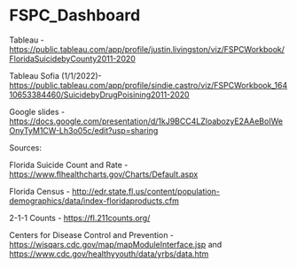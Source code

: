 # FSPC_Dashboard

Tableau - https://public.tableau.com/app/profile/justin.livingston/viz/FSPCWorkbook/FloridaSuicidebyCounty2011-2020

Tableau Sofia (1/1/2022)- https://public.tableau.com/app/profile/sindie.castro/viz/FSPCWorkbook_16410653384460/SuicidebyDrugPoisining2011-2020

Google slides - https://docs.google.com/presentation/d/1kJ9BCC4LZloabozyE2AAeBoIWeOnyTyM1CW-Lh3o05c/edit?usp=sharing


Sources:

Florida Suicide Count and Rate - https://www.flhealthcharts.gov/Charts/Default.aspx

Florida Census - http://edr.state.fl.us/content/population-demographics/data/index-floridaproducts.cfm

2-1-1 Counts - https://fl.211counts.org/

Centers for Disease Control and Prevention - https://wisqars.cdc.gov/map/mapModuleInterface.jsp and https://www.cdc.gov/healthyyouth/data/yrbs/data.htm
